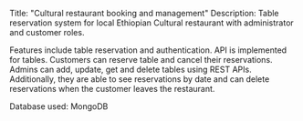 Title: "Cultural restaurant booking and management"
Description: Table reservation system for local Ethiopian Cultural restaurant with administrator and customer roles.

Features include table reservation and authentication. API is implemented for tables.
Customers can reserve table and cancel their reservations.
Admins can add, update, get and delete tables using REST APIs. Additionally, they are able to see reservations by date and can delete reservations when the customer leaves the restaurant.

Database used: MongoDB


